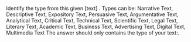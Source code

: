 Identify the type from this given [text] . Types can be: Narrative Text, Descriptive Text, Expository Text, Persuasive Text, Argumentative Text, Analytical Text, Critical Text, Technical Text, Scientific Text, Legal Text, Literary Text, Academic Text, Business Text, Advertising Text, Digital Text, Multimedia Text The answer should only contains the type of your text:.